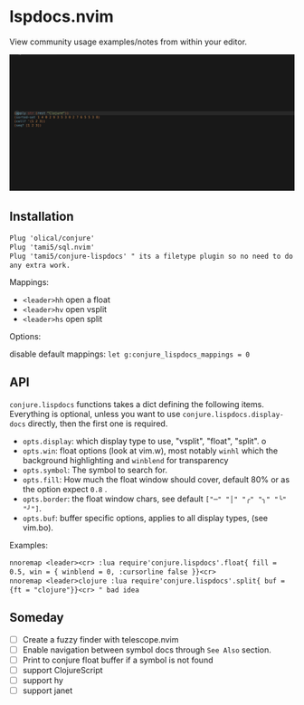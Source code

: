 # lspdocs.nvim

View community usage examples/notes from within your editor.

![](./docs/preview.gif)


## Installation 

```vim
Plug 'olical/conjure'
Plug 'tami5/sql.nvim'
Plug 'tami5/conjure-lispdocs' " its a filetype plugin so no need to do any extra work.
```

Mappings: 

- `<leader>hh` open a float
- `<leader>hv` open vsplit
- `<leader>hs` open split

Options:

disable default mappings: `let g:conjure_lispdocs_mappings = 0`

## API

`conjure.lispdocs` functions takes a dict defining the following items. Everything is optional, unless you want to use `conjure.lispdocs.display-docs` directly, then the first one is required.

- `opts.display`: which display type to use, "vsplit", "float", "split". o
- `opts.win`: float options (look at vim.w), most notably `winhl` which the background highlighting and `winblend` for transparency 
- `opts.symbol`: The symbol to search for.
- `opts.fill`: How much the float window should cover, default 80% or as the option expect `0.8` .
- `opts.border`: the float window chars, see default `["─" "│" "╭" "╮" "╰" "╯"]`.
- `opts.buf`: buffer specific options, applies to all display types, (see vim.bo).

Examples:

```vim
nnoremap <leader><cr> :lua require'conjure.lispdocs'.float{ fill = 0.5, win = { winblend = 0, :cursorline false }}<cr>
nnoremap <leader>clojure :lua require'conjure.lispdocs'.split{ buf = {ft = "clojure"}}<cr> " bad idea
```

## Someday

- [ ] Create a fuzzy finder with telescope.nvim
- [ ] Enable navigation between symbol docs through `See Also` section.
- [ ] Print to conjure float buffer if a symbol is not found
- [ ] support ClojureScript
- [ ] support hy
- [ ] support janet
